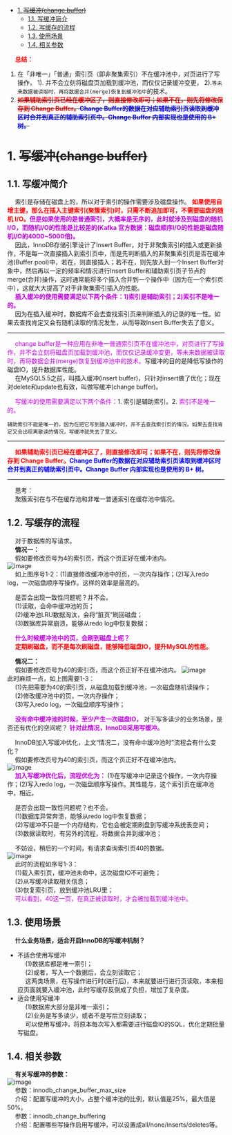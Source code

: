 
<!-- TOC -->

- [1. ~~写缓冲(change buffer)~~](#1-写缓冲change-buffer)
    - [1.1. 写缓冲简介](#11-写缓冲简介)
    - [1.2. 写缓存的流程](#12-写缓存的流程)
    - [1.3. 使用场景](#13-使用场景)
    - [1.4. 相关参数](#14-相关参数)

<!-- /TOC -->


&emsp; **<font color = "red">总结：</font>**  
1. 在「非唯一」「普通」索引页（即非聚集索引）不在缓冲池中，对页进行了写操作， 1). 并不会立刻将磁盘页加载到缓冲池，而仅仅记录缓冲变更， 2).`等未来数据被读取时，再将数据合并(merge)恢复到缓冲池中`的技术。  
2. **~~<font color = "red">如果辅助索引页已经在缓冲区了，则直接修改即可；如果不在，则先将修改保存到 Change Buffer。</font><font color = "blue">Change Buffer的数据在对应辅助索引页读取到缓冲区时合并到真正的辅助索引页中。Change Buffer 内部实现也是使用的 B+ 树。</font>~~**  

# 1. ~~写缓冲(change buffer)~~
<!-- 
https://blog.csdn.net/qq_42046105/article/details/109505273
Mysql-Innodb特性之插入缓存 
https://mp.weixin.qq.com/s/bjKbi0jKXjHUitGuCh-kbg
InnoDB的插入缓冲 
https://mp.weixin.qq.com/s/6t0_XByG8-yuyB0YaLuuBA
https://mp.weixin.qq.com/s/PF21mUtpM8-pcEhDN4dOIw
-->

## 1.1. 写缓冲简介
<!-- 
在进行数据插入时必然会引起索引的变化，聚集索引不必说，一般都是递增有序的。而非聚集索引就不一定是什么数据了，其离散性导致了在插入时结构的不断变化，从而导致插入性能降低。
所以为了解决非聚集索引插入性能的问题，InnoDB引擎 创造了Insert Buffer。

&emsp; 通常来说，InnoDB辅助索引不同于聚集索引的顺序插入，如果每次修改二级索引都直接写入磁盘，则会有大量频繁的随机IO。Change buffer 的主要目的是将对 非唯一 辅助索引页的操作缓存下来，以此减少辅助索引的随机IO，并达到操作合并的效果。它会占用部分Buffer Pool 的内存空间。  

为什么唯一索引不可以使用chage buffer？

针对唯一索引，如果buffer pool不存在对应的数据页，还是需要先去磁盘加载数据页，才能判断记录是否重复，这一步避免不了。

而普通索引是非唯一的，插入的时候以相对随机的顺序发生，删除和更新也会影响索引树中不相邻的二级索引树，通过使用合并缓冲，避免了在磁盘产生大量的随机IO访问获取普通索引页。

问题

当有许多受影响的行和许多辅助索引要更新时，change buffer合并可能需要几个小时，在此期间，I/O会增加，可能会导致查询效率大大降低，即使在事务提交之后，或者服务器重启之后，change buffer合并操作也会继续发生。相关阅读：Section 14.22.2, “Forcing InnoDB Recovery”


-->
 
&emsp; 索引是存储在磁盘上的，所以对于索引的操作需要涉及磁盘操作。 **<font color = "red">如果使用自增主键，那么在插入主键索引(聚簇索引)时，只需不断追加即可，不需要磁盘的随机 I/O。</font><font color = "clime">但是如果使用的是普通索引，大概率是无序的，此时就涉及到磁盘的随机 I/O，而随机I/O的性能是比较差的(Kafka 官方数据：磁盘顺序I/O的性能是磁盘随机I/O的4000~5000倍)。</font>**  
&emsp; 因此，InnoDB存储引擎设计了Insert Buffer，对于非聚集索引的插入或更新操作，不是每一次直接插入到索引页中，而是先判断插入的非聚集索引页是否在缓冲池(Buffer pool)中，若在，则直接插入；若不在，则先放入到一个Insert Buffer对象中，然后再以一定的频率和情况进行Insert Buffer和辅助索引页子节点的 merge(合并)操作，这时通常能将多个插入合并到一个操作中（因为在一个索引页中），这就大大提高了对于非聚集索引插入的性能。  
&emsp; **<font color = "clime">插入缓冲的使用需要满足以下两个条件：1)索引是辅助索引；2)索引不是唯一的。</font>**  
&emsp; 因为在插入缓冲时，数据库不会去查找索引页来判断插入的记录的唯一性。如果去查找肯定又会有随机读取的情况发生，从而导致Insert Buffer失去了意义。  

----


&emsp; <font color = "clime">change buffer是一种应用在非唯一普通索引页不在缓冲池中，对页进行了写操作，并不会立刻将磁盘页加载到缓冲池，而仅仅记录缓冲变更，等未来数据被读取时，再将数据合并(merge)恢复到缓冲池中的技术。</font>写缓冲的目的是降低写操作的磁盘IO，提升数据库性能。  
&emsp; 在MySQL5.5之前，叫插入缓冲(insert buffer)，只针对insert做了优化；现在对delete和update也有效，叫做写缓冲(change buffer)。  

&emsp; <font color = "clime">写缓冲的使用需要满足以下两个条件：</font>1. 索引是辅助索引。2. <font color = "clime">索引不是唯一的。</font>  

    辅助索引不能是唯一的，因为在把它写到插入缓冲时，并不去查找索引页的情况。如果去查找肯定又会出现离散读的情况，写缓冲就失去了意义。  

---------

&emsp; **<font color = "red">如果辅助索引页已经在缓冲区了，则直接修改即可；如果不在，则先将修改保存到 Change Buffer。</font><font color = "blue">Change Buffer的数据在对应辅助索引页读取到缓冲区时合并到真正的辅助索引页中。Change Buffer 内部实现也是使用的 B+ 树。</font>**  



-----------------
&emsp; 思考：  
&emsp; 聚簇索引在与不在缓存池和非唯一普通索引在缓存池中情况。  

## 1.2. 写缓存的流程
&emsp; 对于数据库的写请求。  
&emsp; **情况一：**  
&emsp; 假如要修改页号为4的索引页，而这个页正好在缓冲池内。  
![image](http://www.wt1814.com/static/view/images/SQL/sql-101.png)  
&emsp; 如上图序号1-2：(1)直接修改缓冲池中的页，一次内存操作；(2)写入redo log，一次磁盘顺序写操作。这样的效率是最高的。 
 
&emsp; 是否会出现一致性问题呢？并不会。  
&emsp; (1)读取，会命中缓冲池的页；  
&emsp; (2)缓冲池LRU数据淘汰，会将“脏页”刷回磁盘；  
&emsp; (3)数据库异常崩溃，能够从redo log中恢复数据；  

&emsp; **<font color = "clime">什么时候缓冲池中的页，会刷到磁盘上呢？</font>**  
&emsp; **<font color = "red">定期刷磁盘，而不是每次刷磁盘，能够降低磁盘IO，提升MySQL的性能。</font>**

&emsp; **情况二：**  
&emsp; 假如要修改页号为40的索引页，而这个页正好不在缓冲池内。
![image](http://www.wt1814.com/static/view/images/SQL/sql-102.png)  
此时麻烦一点，如上图需要1-3：  
&emsp; (1)先把需要为40的索引页，从磁盘加载到缓冲池，一次磁盘随机读操作；  
&emsp; (2)修改缓冲池中的页，一次内存操作；  
&emsp; (3)写入redo log，一次磁盘顺序写操作；  

&emsp; **<font color = "clime">没有命中缓冲池的时候，至少产生一次磁盘IO，</font>** 对于写多读少的业务场景，是否还有优化的空间呢？ **<font color = "clime">针对此情况，InnoDB采用写缓冲。</font>**  

&emsp; InnoDB加入写缓冲优化，上文“情况二，没有命中缓冲池时”流程会有什么变化？  
&emsp; 假如要修改页号为40的索引页，而这个页正好不在缓冲池内。  
![image](http://www.wt1814.com/static/view/images/SQL/sql-103.png)  
&emsp; **<font color = "clime">加入写缓冲优化后，流程优化为：</font>** (1)在写缓冲中记录这个操作，一次内存操作；(2)写入redo log，一次磁盘顺序写操作。其性能与，这个索引页在缓冲池中，相近。  

&emsp; 是否会出现一致性问题呢？也不会。  
&emsp; (1)数据库异常奔溃，能够从redo log中恢复数据；  
&emsp; (2)写缓冲不只是一个内存结构，它也会被定期刷盘到写缓冲系统表空间；  
&emsp; (3)数据读取时，有另外的流程，将数据合并到缓冲池；  

&emsp; 不妨设，稍后的一个时间，有请求查询索引页40的数据。  
![image](http://www.wt1814.com/static/view/images/SQL/sql-104.png)  
&emsp; 此时的流程如序号1-3：  
&emsp; (1)载入索引页，缓冲池未命中，这次磁盘IO不可避免；  
&emsp; (2)从写缓冲读取相关信息；  
&emsp; (3)恢复索引页，放到缓冲池LRU里；  
&emsp; <font color = "clime">可以看到，40这一页，在真正被读取时，才会被加载到缓冲池中。</font>  

## 1.3. 使用场景
&emsp; **什么业务场景，适合开启InnoDB的写缓冲机制？**  
* 不适合使用写缓冲  
&emsp; (1)数据库都是唯一索引；  
&emsp; (2)或者，写入一个数据后，会立刻读取它；  
&emsp; 这两类场景，在写操作进行时(进行后)，本来就要进行进行页读取，本来相应页面就要入缓冲池，此时写缓存反倒成了负担，增加了复杂度。
* 适合使用写缓冲  
&emsp; (1)数据库大部分是非唯一索引；  
&emsp; (2)业务是写多读少，或者不是写后立刻读取；  
&emsp; 可以使用写缓冲，将原本每次写入都需要进行磁盘IO的SQL，优化定期批量写磁盘。  

## 1.4. 相关参数
&emsp; **有关写缓冲的参数：**  
![image](http://www.wt1814.com/static/view/images/SQL/sql-100.png)  
&emsp; 参数：innodb_change_buffer_max_size  
&emsp; 介绍：配置写缓冲的大小，占整个缓冲池的比例，默认值是25%，最大值是50%。  
&emsp; 参数：innodb_change_buffering  
&emsp; 介绍：配置哪些写操作启用写缓冲，可以设置成all/none/inserts/deletes等。  